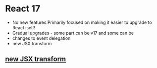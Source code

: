 # React 17 
- No new features.Primarily focused on making it easier to upgrade to React iself!
- Gradual upgrades - some part can be v17 and some can be 
- changes to event delegation
- <a name="change1">new JSX transform</a>

## [new JSX transform](#change1)